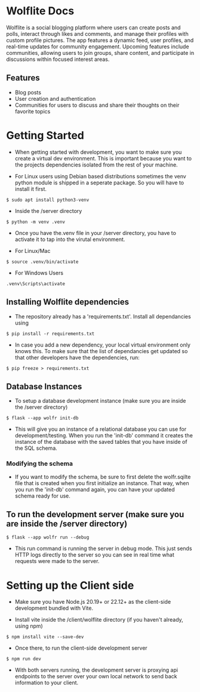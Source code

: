 # Wolflite Docs

Wolflite is a social blogging platform where users can create posts and polls, interact through likes and comments, and manage their profiles with custom profile pictures. The app features a dynamic feed, user profiles, and real-time updates for community engagement. Upcoming features include communities, allowing users to join groups, share content, and participate in discussions within focused interest areas.

## Features

- Blog posts
- User creation and authentication
- Communities for users to discuss and share their thoughts on their favorite topics


# Getting Started

- When getting started with development, you want to make sure you create a virtual dev environment. This is important because you want to the projects dependencies isolated from the rest of your machine.

- For Linux users using Debian based distributions sometimes the venv python module is shipped in a seperate package. So you will have to install it first.
```
$ sudo apt install python3-venv
```

- Inside the /server directory
```
$ python -m venv .venv
```

- Once you have the.venv file in your /server directory, you have to activate it to tap into the virutal environment.

- For Linux/Mac
```
$ source .venv/bin/activate
```

- For Windows Users
```
.venv\Scripts\activate
```

## Installing Wolflite dependencies

- The repository already has a 'requirements.txt'. Install all dependancies using
```
$ pip install -r requirements.txt
```

- In case you add a new dependency, your local virtual environment only knows this. To make sure that the list of dependancies get updated so that other developers have the dependencies, run:
```
$ pip freeze > requirements.txt
```

## Database Instances

- To setup a database development instance (make sure you are inside the /server directory)
```
$ flask --app wolfr init-db
```

- This will give you an instance of a relational database you can use for development/testing. When you run the 'init-db' command it creates the instance of the database with the saved tables that you have inside of the SQL schema.


### Modifying the schema

- If you want to modify the schema, be sure to first delete the wolfr.sqilte file that is created when you first initialize an instance. That way, when you run the 'init-db' command again, you can have your updated schema ready for use.


## To run the development server (make sure you are inside the /server directory)
```
$ flask --app wolfr run --debug
```

- This run command is running the server in debug mode. This just sends HTTP logs directly to the server so you can see in real time what requests were made to the server.


# Setting up the Client side

- Make sure you have Node.js 20.19+ or 22.12+ as the client-side development bundled with Vite.

- Install vite inside the /client/wolflite directory (if you haven't already, using npm)
```
$ npm install vite --save-dev
```

- Once there, to run the client-side development server
```
$ npm run dev
```

- With both servers running, the development server is proxying api endpoints to the server over your own local network to send back information to your client.
